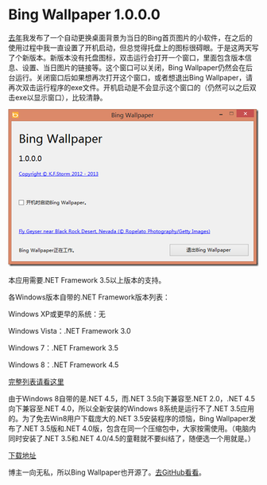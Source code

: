 # Bing Wallpaper 1.0.0.0

[去年](http://www.kfstorm.com/blog/2012/05/19/bingwallpaper/)我发布了一个自动更换桌面背景为当日的Bing首页图片的小软件，在之后的使用过程中我一直设置了开机启动，但总觉得托盘上的图标很碍眼。于是这两天写了个新版本。新版本没有托盘图标，双击运行会打开一个窗口，里面包含版本信息、设置、当日图片的链接等。这个窗口可以关闭，Bing Wallpaper仍然会在后台运行。关闭窗口后如果想再次打开这个窗口，或者想退出Bing Wallpaper，请再次双击运行程序的exe文件。开机启动是不会显示这个窗口的（仍然可以之后双击exe以显示窗口），比较清静。

[<img style="background-image: none; padding-top: 0px; padding-left: 0px; display: inline; padding-right: 0px; border: 0px;" title="" src="/attachment/up/blog/images/Bing-Wallpaper-1.0.0.0_13083/_thumb.png" alt="" width="504" height="316" border="0" />](/attachment/up/blog/images/Bing-Wallpaper-1.0.0.0_13083/5bb006fc3b9e.png)

<!--more-->

本应用需要.NET Framework 3.5以上版本的支持。

各Windows版本自带的.NET Framework版本列表：

Windows XP或更早的系统：无

Windows Vista：.NET Framework 3.0

Windows 7：.NET Framework 3.5

Windows 8：.NET Framework 4.5

[完整列表请看这里](http://jianyun.org/archives/667.html)

由于Windows 8自带的是.NET 4.5，而.NET 3.5向下兼容至.NET 2.0，.NET 4.5向下兼容至.NET 4.0，所以全新安装的Windows 8系统是运行不了.NET 3.5应用的。为了免去Win8用户下载庞大的.NET 3.5安装程序的烦恼，Bing Wallpaper发布了.NET 3.5版和.NET 4.0版，包含在同一个压缩包中，大家按需使用。（电脑内同时安装了.NET 3.5和.NET 4.0/4.5的童鞋就不要纠结了，随便选一个用就是。）

[下载地址](/attachment/up/BingWallpaper_1.0.0.0.zip)

博主一向无私，所以Bing Wallpaper也开源了。[去GitHub看看](https://github.com/kfstorm/BingWallpaper)。
